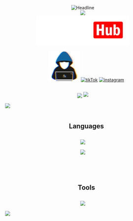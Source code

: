  <div align="center">
        <img src="https://readme-typing-svg.herokuapp.com?color=%4460f3&size=32&center=true&vCenter=true&width=600&height=50&lines=Hi+%F0%9F%91%8B+I'm+Dilshan+Dinuja;"
            alt="Headline" />
        <br />
        <img
            src="https://user-images.githubusercontent.com/73097560/115834477-dbab4500-a447-11eb-908a-139a6edaec5c.gif">
        <div align="center">
            <img src="mtt2.png" width="300px">
        </div>
        <div align="center">
            <ul align="center">
                <img src="https://github.com/0xAbdulKhalid/0xAbdulKhalid/raw/main/assets/mdImages/about_me.gif"
                    width="100px" />
                <a href="https://www.tiktok.com/@sl_code_hub?_t=8lB3USQZmPh&_r=1">
                    <img src="https://cdn-icons-png.flaticon.com/128/3046/3046126.png" alt="tikTok" width="50"></a>
                <a href="https://youtube.com/@sL_Code_HuB?si=c6Gt4TW4xBhjLSdz">
                    <img src="https://cdn-icons-png.flaticon.com/128/3938/3938037.png" alt="instagram" width="50">
                </a>
            </ul>
        </div>
    </div>
    <br />
    <div align="center">
        <td align="center">
            <img align="center"
                src="https://github-readme-stats.anuraghazra1.vercel.app/api/top-langs/?username=dilshan615&theme=dark&hide_border=false&no-bg=true&no-frame=true&langs_count=10" />
            <img src="https://github.com/7oSkaaa/7oSkaaa/blob/main/Images/Right_Side.gif?raw=true" width=350px>
        </td>
    </div>
    <br />
    <img src="https://user-images.githubusercontent.com/73097560/115834477-dbab4500-a447-11eb-908a-139a6edaec5c.gif">
    <br />
    <div id="user-content-toc">
        <ul align="center">
            <summary>
                <h2 style="display: inline-block">Languages</h2>
            </summary>
        </ul>
    </div>
    <p align="center">
        <a href="https://skillicons.dev">
            <img src="https://skillicons.dev/icons?i=html,css,js,bootstrap,tailwind,react&perline=14" />
        </a>
    </p>
    <p align="center">
        <img src="https://skillicons.dev/icons?i=php,py,java&perline=14" />
        </a>
    </p>
    <br /><br />
    <div id="user-content-toc">
        <ul align="center">
            <summary>
                <h2 style="display: inline-block">Tools</h2>
            </summary>
        </ul>
    </div>
    <p align="center">
        <img src="https://skillicons.dev/icons?i=mysql,github,vscode,blender,git,windows,kali&perline=14" />
        </a>
    </p>
    <img src="https://user-images.githubusercontent.com/73097560/115834477-dbab4500-a447-11eb-908a-139a6edaec5c.gif">
    </div>
